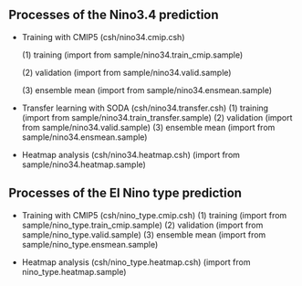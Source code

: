 
## Processes of the Nino3.4 prediction

   - Training with CMIP5 (csh/nino34.cmip.csh)
   
       (1) training (import from sample/nino34.train_cmip.sample)
       
       (2) validation (import from sample/nino34.valid.sample)
      
      (3) ensemble mean (import from sample/nino34.ensmean.sample)

   - Transfer learning with SODA (csh/nino34.transfer.csh)
       (1) training (import from sample/nino34.train_transfer.sample)
       (2) validation (import from sample/nino34.valid.sample)
       (3) ensemble mean (import from sample/nino34.ensmean.sample)

   - Heatmap analysis (csh/nino34.heatmap.csh)
       (import from sample/nino34.heatmap.sample)



## Processes of the El Nino type prediction

   - Training with CMIP5 (csh/nino_type.cmip.csh)
       (1) training (import from sample/nino_type.train_cmip.sample)
       (2) validation (import from sample/nino_type.valid.sample)
       (3) ensemble mean (import from sample/nino_type.ensmean.sample)

   - Heatmap analysis (csh/nino_type.heatmap.csh)
       (import from nino_type.heatmap.sample)



